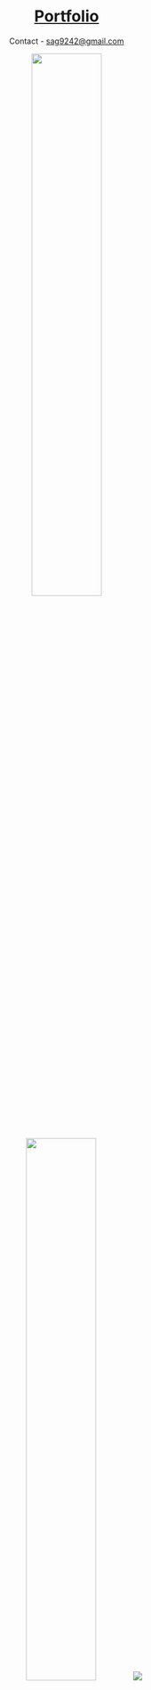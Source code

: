 <h1 align="center">
  <a href="https://sagr612.github.io">Portfolio</a>
</h1>

<p align="center">
  Contact - <a href="mailto:sag9242@gmail.com">sag9242@gmail.com</a>
</p>

<p align="center">
  <img height="50%" width="auto" src ="https://github-readme-stats.vercel.app/api?username=sagr612&show_icons=true&count_private=true&theme=darcula&hide_border=true&hide=issues,contribs&bg_color=00000000">
  <img height="50%" width="auto" src ="https://github-readme-stats.vercel.app/api/top-langs/?username=sagr612&layout=compact&hide_border=true&theme=darcula&bg_color=00000000&langs_count=6&hide=jupyter%20notebook,tex,css,php">
  <img src ="https://github-readme-streak-stats.herokuapp.com?user=sagr612&theme=darcula&hide_border=true&background=FFFFFF00">
  <br>
</p>
